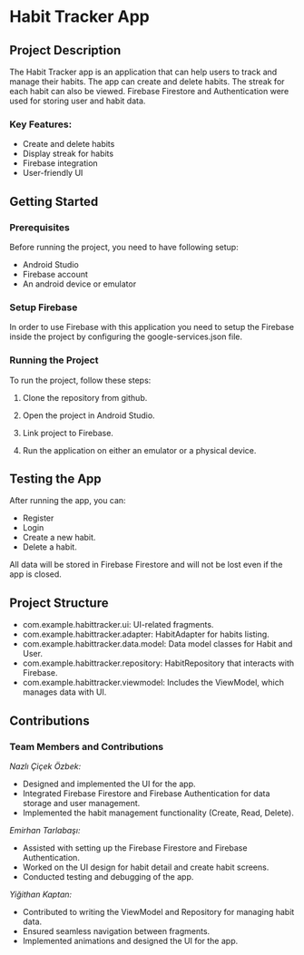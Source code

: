 # Habit Tracker App

## Project Description

The Habit Tracker app is an application that can help users to track and manage their habits. The app can create and delete habits. The streak for each habit can also be viewed. Firebase Firestore and Authentication were used for storing user and habit data.

### Key Features:
- Create and delete habits
- Display streak for habits
- Firebase integration
- User-friendly UI

## Getting Started

### Prerequisites
Before running the project, you need to have following setup:

* Android Studio
* Firebase account
* An android device or emulator

### Setup Firebase
In order to use Firebase with this application you need to setup the Firebase inside the project by configuring the google-services.json file.

### Running the Project
To run the project, follow these steps:

1. Clone the repository from github.

2. Open the project in Android Studio.

3. Link project to Firebase.

4. Run the application on either an emulator or a physical device.

## Testing the App
After running the app, you can:

- Register
- Login
- Create a new habit.
- Delete a habit.

All data will be stored in Firebase Firestore and will not be lost even if the app is closed.

## Project Structure
- com.example.habittracker.ui: UI-related fragments.
- com.example.habittracker.adapter: HabitAdapter for habits listing.
- com.example.habittracker.data.model: Data model classes for Habit and User.
- com.example.habittracker.repository: HabitRepository that interacts with Firebase.
- com.example.habittracker.viewmodel: Includes the ViewModel, which manages data with UI.

## Contributions

### Team Members and Contributions

*Nazlı Çiçek Özbek:*

- Designed and implemented the UI for the app.
- Integrated Firebase Firestore and Firebase Authentication for data storage and user management.
- Implemented the habit management functionality (Create, Read, Delete).

*Emirhan Tarlabaşı:*

- Assisted with setting up the Firebase Firestore and Firebase Authentication.
- Worked on the UI design for habit detail and create habit screens.
- Conducted testing and debugging of the app.

*Yiğithan Kaptan:*

- Contributed to writing the ViewModel and Repository for managing habit data.
- Ensured seamless navigation between fragments.
- Implemented animations and designed the UI for the app.